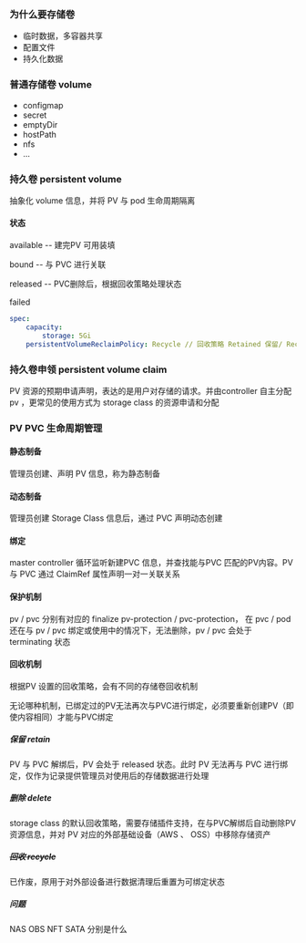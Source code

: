 ### 为什么要存储卷

- 临时数据，多容器共享
- 配置文件
- 持久化数据

### 普通存储卷 volume

- configmap
- secret
- emptyDir
- hostPath 
- nfs
- ...

### 持久卷 persistent volume

抽象化 volume 信息，并将 PV 与 pod 生命周期隔离

#### 状态

available -- 建完PV 可用装填

bound -- 与 PVC 进行关联

released -- PVC删除后，根据回收策略处理状态

failed

```yaml
spec:
	capacity:
		storage: 5Gi
	persistentVolumeReclaimPolicy: Recycle // 回收策略 Retained 保留/ Recycled 回收/ Deleted 删除
```

### 持久卷申领 persistent volume claim

PV 资源的预期申请声明，表达的是用户对存储的请求。并由controller 自主分配 pv ，更常见的使用方式为 storage class 的资源申请和分配

### PV PVC 生命周期管理

#### 静态制备

管理员创建、声明 PV 信息，称为静态制备

#### 动态制备

管理员创建 Storage Class 信息后，通过 PVC 声明动态创建

#### 绑定

master controller 循环监听新建PVC 信息，并查找能与PVC 匹配的PV内容。PV 与 PVC 通过 ClaimRef 属性声明一对一关联关系

#### 保护机制

pv / pvc 分别有对应的 finalize pv-protection / pvc-protection， 在 pvc / pod 还在与 pv / pvc 绑定或使用中的情况下，无法删除，pv / pvc 会处于 terminating 状态

#### 回收机制

根据PV 设置的回收策略，会有不同的存储卷回收机制

无论哪种机制，已绑定过的PV无法再次与PVC进行绑定，必须要重新创建PV（即使内容相同）才能与PVC绑定

##### 保留 retain

PV 与 PVC 解绑后，PV 会处于 released 状态。此时 PV 无法再与 PVC 进行绑定，仅作为记录提供管理员对使用后的存储数据进行处理

##### 删除 delete

storage class 的默认回收策略，需要存储插件支持，在与PVC解绑后自动删除PV资源信息，并对 PV 对应的外部基础设备（AWS 、 OSS）中移除存储资产

##### ~~回收 recycle~~   

已作废，原用于对外部设备进行数据清理后重置为可绑定状态

##### 问题

NAS OBS NFT SATA 分别是什么
